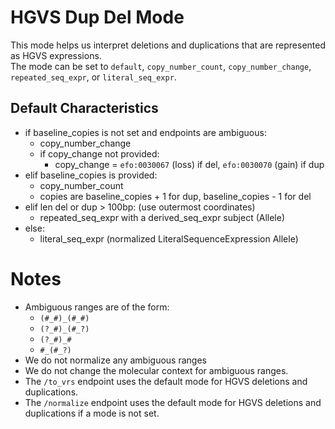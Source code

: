 # HGVS Dup Del Mode

This mode helps us interpret deletions and duplications that are represented as HGVS expressions.\
The mode can be set to `default`, `copy_number_count`, `copy_number_change`, `repeated_seq_expr`, or `literal_seq_expr`.


## Default Characteristics

- if baseline_copies is not set and endpoints are ambiguous:
    - copy_number_change
    - if copy_change not provided:
        - copy_change = `efo:0030067` (loss) if del, `efo:0030070` (gain) if dup
- elif baseline_copies is provided:
    - copy_number_count
    - copies are baseline_copies + 1 for dup, baseline_copies - 1 for del
- elif len del or dup > 100bp: (use outermost coordinates)
    - repeated_seq_expr with a derived_seq_expr subject (Allele)
- else:
    - literal_seq_expr (normalized LiteralSequenceExpression Allele)

# Notes

- Ambiguous ranges are of the form:
    - `(#_#)_(#_#)`
    - `(?_#)_(#_?)`
    - `(?_#)_#`
    - `#_(#_?)`
- We do not normalize any ambiguous ranges
- We do not change the molecular context for ambiguous ranges.
- The `/to_vrs` endpoint uses the default mode for HGVS deletions and duplications.
- The `/normalize` endpoint uses the default mode for HGVS deletions and duplications if a mode is not set.

